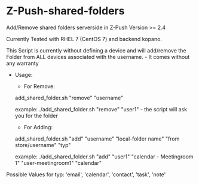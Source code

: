 # Z-Push-shared-folders
Add/Remove shared folders serverside in Z-Push Version >= 2.4 

Currently Tested with RHEL 7 (CentOS 7) and backend kopano.

This Script is currently without defining a device and will add/remove the Folder from ALL devices associated with the username. - It comes without any warranty

 - Usage:

    -  For Remove:

    add_shared_folder.sh "remove" "username" 

    example:   ./add_shared_folder.sh "remove" "user1"   -   the script will ask you for the folder


      -  For Adding:

    add_shared_folder.sh "add"  "username" "local-folder name" "from store/username" "typ"

    example:   ./add_shared_folder.sh "add" "user1" "calendar - Meetingroom 1" "user-meetingroom1" "calendar"

Possible Values for typ:
'email', 'calendar', 'contact', 'task', 'note'
